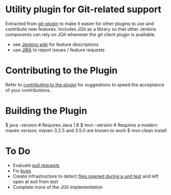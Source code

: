 Utility plugin for Git-related support
======================================

Extracted from [git-plugin](https://plugins.jenkins.io/git)
to make it easier for other plugins to use and contribute new features.
Includes JGit as a library so that other Jenkins components can rely on
JGit whenever the git client plugin is available.

* see [Jenkins wiki](https://plugins.jenkins.io/git-client) for feature descriptions
* use [JIRA](https://issues.jenkins-ci.org) to report issues / feature requests

Contributing to the Plugin
==========================

Refer to [contributing to the plugin](CONTRIBUTING.md)
for suggestions to speed the acceptance of your contributions.

Building the Plugin
===================

  $ java -version # Requires Java 1.8
  $ mvn -version # Requires a modern maven version; maven 3.2.5 and 3.5.0 are known to work
  $ mvn clean install

To Do
=====

* Evaluate [pull requests](https://github.com/jenkinsci/git-client-plugin/pulls)
* Fix [bugs](https://issues.jenkins-ci.org/secure/IssueNavigator.jspa?mode=hide&reset=true&jqlQuery=project+%3D+JENKINS+AND+status+in+%28Open%2C+"In+Progress"%2C+Reopened%29+AND+component+%3D+git-client-plugin)
* Create infrastructure to detect [files opened during a unit test](https://issues.jenkins-ci.org/browse/JENKINS-19994) and left open at exit from test
* Complete more of the JGit implementation
